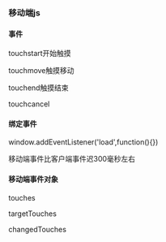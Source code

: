 ### 移动端js

#### 事件

touchstart开始触摸

touchmove触摸移动

touchend触摸结束

touchcancel

#### 绑定事件

window.addEventListener('load',function(){})

移动端事件比客户端事件迟300毫秒左右

#### 移动端事件对象

touches

targetTouches

changedTouches



